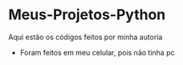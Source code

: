 # Meus-Projetos-Python
Aqui estão os códigos feitos por minha autoria
- Foram feitos em meu celular, pois não tinha pc
